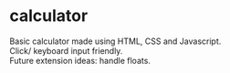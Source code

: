 # calculator 
Basic calculator made using HTML, CSS and Javascript. <br/>
Click/ keyboard input friendly.  <br/>
Future extension ideas: handle floats.

